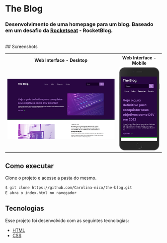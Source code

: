 # The Blog
### Desenvolvimento de uma homepage para um blog. Baseado em um desafio da [Rocketseat]() - RocketBlog.
<br>
## Screenshots
<table>
    <tr>
    <th>
            Web Interface - Desktop
        </th>
        <th>
            Web Interface - Mobile
        </th>
    </tr>
    <tr>
        <td width="30%">
            <img width="100%" src="./assets/theblog.png">
        </td>
        <td width="10%">
            <img width="100%" src="./assets/theblog2.png">
        </td>
    </tr>
</table>

## Como executar

Clone o projeto e acesse a pasta do mesmo.

```bash
$ git clone https://github.com/Carolina-nico/the-blog.git
E abra o index.html no navegador
```
## Tecnologias 
Esse projeto foi desenvolvido com as seguintes tecnologias:

- [HTML](https://developer.mozilla.org/en-US/docs/Web/HTML)
- [CSS](https://developer.mozilla.org/en-US/docs/Web/CSS)

